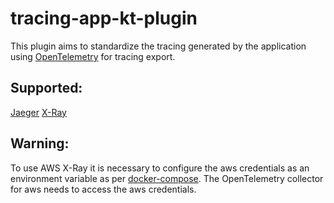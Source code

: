 # tracing-app-kt-plugin
This plugin aims to standardize the tracing generated by the application using [OpenTelemetry](https://opentelemetry.io/) for tracing export.

## Supported:
[Jaeger](https://www.jaegertracing.io/)
[X-Ray](https://aws.amazon.com/pt/xray/)

## Warning:
To use AWS X-Ray it is necessary to configure the aws credentials as an environment variable as per [docker-compose](templates/app/docker-compose.yml). The OpenTelemetry collector for aws needs to access the aws credentials.
